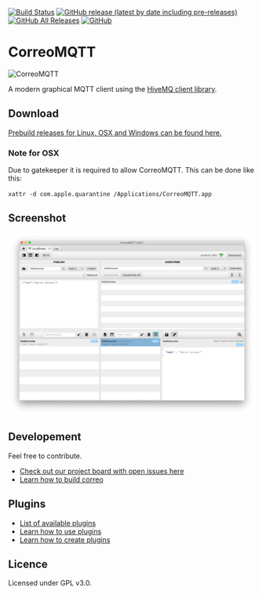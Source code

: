 [![Build Status](https://travis-ci.org/exxeta/correomqtt.svg?branch=develop)](https://travis-ci.org/exxeta/correomqtt) 
[![GitHub release (latest by date including pre-releases)](https://img.shields.io/github/v/release/exxeta/correomqtt?include_prereleases)](https://github.com/exxeta/correomqtt/releases/latest) 
[![GitHub All Releases](https://img.shields.io/github/downloads/exxeta/correomqtt/total)](https://github.com/exxeta/correomqtt/releases/latest) 
[![GitHub](https://img.shields.io/github/license/exxeta/correomqtt)](https://github.com/exxeta/correomqtt/blob/develop/LICENSE) 

# CorreoMQTT

![CorreoMQTT](https://github.com/EXXETA/correomqtt/blob/develop/icon/ico/Icon_128x128.png)

A modern graphical MQTT client using the [HiveMQ client library](https://github.com/hivemq/hivemq-mqtt-client).


## Download

[Prebuild releases for Linux, OSX and Windows can be found here.](https://github.com/EXXETA/correomqtt/releases/latest)

### Note for OSX
Due to gatekeeper it is required to allow CorreoMQTT. This can be done like this:

`xattr -d com.apple.quarantine /Applications/CorreoMQTT.app`

## Screenshot

![CorreoMQTT Connection View](screenshot.png)

## Developement

Feel free to contribute. 

* [Check out our project board with open issues here](https://github.com/orgs/EXXETA/projects/2)
* [Learn how to build correo](https://github.com/EXXETA/correomqtt/wiki/Build-Correo)

## Plugins

* [List of available plugins](https://github.com/EXXETA/correomqtt/wiki/List-of-available-plugins)
* [Learn how to use plugins](https://github.com/EXXETA/correomqtt/wiki/Using-Plugins)
* [Learn how to create plugins](https://github.com/EXXETA/correomqtt/wiki/Create-a-Plugin)

## Licence 

Licensed under GPL v3.0.
